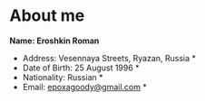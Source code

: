 # About me
**Name: Eroshkin Roman**
* Address: Vesennaya Streets, Ryazan, Russia *
* Date of Birth: 25 August 1996 *
* Nationality: Russian *
* Email: epoxagoody@gmail.com *